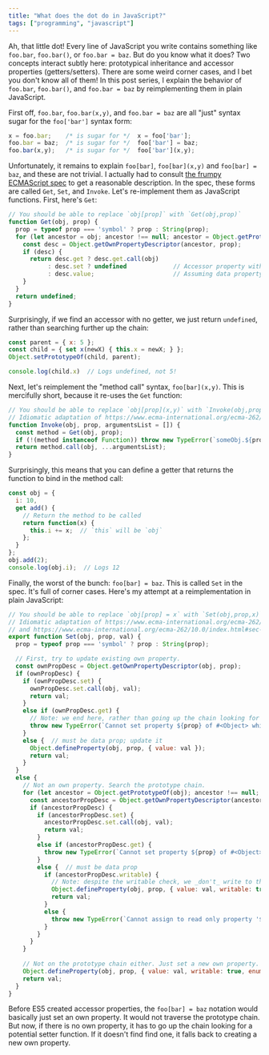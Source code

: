 ```yaml
---
title: "What does the dot do in JavaScript?"
tags: ["programming", "javascript"]
---
```


Ah, that little dot!
Every line of JavaScript you write
contains something like `foo.bar`, `foo.bar()`, or `foo.bar = baz`.
But do you know what it does?
Two concepts interact subtly here:
prototypical inheritance
and accessor properties (getters/setters).
There are some weird corner cases, and I bet you don't know all of them!
In this post series, 
I explain the behavior of `foo.bar`, `foo.bar()`, and `foo.bar = baz`
by reimplementing them in plain JavaScript.

First off, `foo.bar`, `foo.bar(x,y)`, and `foo.bar = baz`
are all "just" syntax sugar for the `foo['bar']` syntax form:

```js
x = foo.bar;    /* is sugar for */  x = foo['bar'];
foo.bar = baz;  /* is sugar for */  foo['bar'] = baz;
foo.bar(x,y);   /* is sugar for */  foo['bar'](x,y);
```

Unfortunately, it remains to explain `foo[bar]`, `foo[bar](x,y)` and `foo[bar] = baz`,
and these are not trivial.
I actually had to consult
[the frumpy](https://www.ecma-international.org/ecma-262/10.0/index.html#sec-property-accessors-runtime-semantics-evaluation)
[ECMAScript spec](https://www.ecma-international.org/ecma-262/10.0/index.html#sec-get-o-p)
to get a reasonable description.
In the spec,
these forms are called `Get`, `Set`, and `Invoke`.
Let's re-implement them as JavaScript functions.
First, here's `Get`:

```js
// You should be able to replace `obj[prop]` with `Get(obj,prop)`
function Get(obj, prop) {
  prop = typeof prop === 'symbol' ? prop : String(prop);
  for (let ancestor = obj; ancestor !== null; ancestor = Object.getPrototypeOf(ancestor)) {
    const desc = Object.getOwnPropertyDescriptor(ancestor, prop);
    if (desc) {
      return desc.get ? desc.get.call(obj)
           : desc.set ? undefined             // Accessor property with just a setter
           : desc.value;                      // Assuming data property
    }
  }
  return undefined;
}
```

Surprisingly, if we find an accessor with no getter,
we just return `undefined`, rather than searching further up the chain:

```js
const parent = { x: 5 };
const child = { set x(newX) { this.x = newX; } };
Object.setPrototypeOf(child, parent);

console.log(child.x)  // Logs undefined, not 5!
```

Next, let's reimplement the "method call" syntax, `foo[bar](x,y)`.
This is mercifully short,
because it re-uses the `Get` function:

```js
// You should be able to replace `obj[prop](x,y)` with `Invoke(obj,prop, [x,y])`.
// Idiomatic adaptation of https://www.ecma-international.org/ecma-262/10.0/index.html#sec-invoke
function Invoke(obj, prop, argumentsList = []) {
  const method = Get(obj, prop);
  if (!(method instanceof Function)) throw new TypeError(`someObj.${prop} is not a function`);
  return method.call(obj, ...argumentsList);
}
```

Surprisingly, this means that you can define a getter that returns the function to bind in the method call:

```js
const obj = { 
  i: 10,
  get add() {
    // Return the method to be called
    return function(x) { 
      this.i += x;  // `this` will be `obj`
    };
  } 
};
obj.add(2);
console.log(obj.i);  // Logs 12
```

Finally, the worst of the bunch: `foo[bar] = baz`.
This is called `Set` in the spec.
It's full of corner cases.
Here's my attempt at a reimplementation in plain JavaScript:

```js
// You should be able to replace `obj[prop] = x` with `Set(obj,prop,x)`.
// Idiomatic adaptation of https://www.ecma-international.org/ecma-262/10.0/index.html#sec-set-o-p-v-throw
// and https://www.ecma-international.org/ecma-262/10.0/index.html#sec-property-accessors
export function Set(obj, prop, val) {
  prop = typeof prop === 'symbol' ? prop : String(prop);

  // First, try to update existing own property.
  const ownPropDesc = Object.getOwnPropertyDescriptor(obj, prop);
  if (ownPropDesc) {
    if (ownPropDesc.set) {
      ownPropDesc.set.call(obj, val);
      return val;
    } 
    else if (ownPropDesc.get) {
      // Note: we end here, rather than going up the chain looking for a setter.
      throw new TypeError(`Cannot set property ${prop} of #<Object> which has only a getter`);
    }
    else {  // must be data prop; update it
      Object.defineProperty(obj, prop, { value: val });
      return val;
    }
  }
  else {
    // Not an own property. Search the prototype chain.
    for (let ancestor = Object.getPrototypeOf(obj); ancestor !== null; ancestor = Object.getPrototypeOf(ancestor)) {
      const ancestorPropDesc = Object.getOwnPropertyDescriptor(ancestor, prop);
      if (ancestorPropDesc) {
        if (ancestorPropDesc.set) {
          ancestorPropDesc.set.call(obj, val);
          return val;
        }
        else if (ancestorPropDesc.get) {
          throw new TypeError(`Cannot set property ${prop} of #<Object> which has only a getter`);
        }
        else {  // must be data prop
          if (ancestorPropDesc.writable) {
            // Note: despite the writable check, we _don't_ write to the ancestor, or continue up the chain.
            Object.defineProperty(obj, prop, { value: val, writable: true, enumerable: true, configurable: true });
            return val;
          } 
          else {
            throw new TypeError(`Cannot assign to read only property '${prop}' of object '#<Object>'`);
          }
        }
      }
    }
  
    // Not on the prototype chain either. Just set a new own property.
    Object.defineProperty(obj, prop, { value: val, writable: true, enumerable: true, configurable: true });
    return val;
  }
}
```

Before ES5 created accessor properties,
the `foo[bar] = baz` notation would basically just set an own property.
It would not traverse the prototype chain.
But now, if there is no own property,
it has to go up the chain looking for a potential setter function.
If it doesn't find find one, it falls back to creating a new own property.
